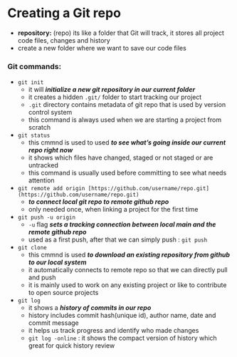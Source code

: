 # Creating a Git repo

- **repository:** (repo) its like a folder that Git will track, it stores all project code files, changes and history
- create a new folder where we want to save our code files

### Git commands:

- `git init`
    - it will ***initialize a new git repository in our current folder***
    - it creates a hidden `.git/` folder to start tracking our project
    - `.git` directory contains metadata of git repo that is used by version control system
    - this command is always used when we are starting a project from scratch
- `git status`
    - this cmmnd is used to used ***to see what’s going inside our current repo right now***
    - it shows which files have changed, staged or not staged or are untracked
    - this command is usually used before committing to see what needs attention
- `git remote add origin [https://github.com/username/repo.git](https://github.com/username/repo.git)`
    - ***to connect local git repo to remote github repo***
    - only needed once, when linking a project for the first time
- `git push -u origin`
    - `-u` flag ***sets a tracking connection between local main and the remote github repo***
    - used as a first push, after that we can simply push : `git push`
- `git clone`
    - this cmmnd is used ***to download an existing repository from github to our local system***
    - it automatically connects to remote repo so that we can directly pull and push
    - it is mainly used to work on any existing project or like to contribute to open source projects
- `git log`
    - it shows a ***history of commits in our repo***
    - history includes commit hash(unique id), author name, date and commit message
    - it helps us track progress and identify who made changes
    - `git log -online` : it shows the compact version of history which great for quick history review